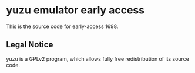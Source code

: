 yuzu emulator early access
=============

This is the source code for early-access 1698.

## Legal Notice

yuzu is a GPLv2 program, which allows fully free redistribution of its source code.